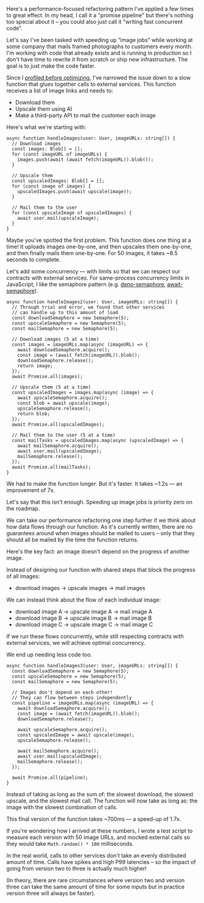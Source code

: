 Here's a performance-focused refactoring pattern I've applied a few times to great effect. In my head, I call it a "promise pipeline" but there's nothing too special about it – you could also just call it "writing fast concurrent code".

Let's say I've been tasked with speeding up “image jobs” while working at some company that mails framed photographs to customers every month. I'm working with code that already exists and is running in production so I don't have time to rewrite it from scratch or ship new infrastructure. The goal is to just make the code faster.

Since I [profiled before optimizing](http://wiki.c2.com/?ProfileBeforeOptimizing), I've narrowed the issue down to a slow function that glues together calls to external services. This function receives a list of image links and needs to:

- Download them
- Upscale them using AI
- Make a third-party API to mail the customer each image

Here's what we're starting with:

```tsx
async function handleImages(user: User, imageURLs: string[]) {
  // Download images
  const images: Blob[] = [];
  for (const imageURL of imageURLs) {
    images.push(await (await fetch(imageURL)).blob());
  }

  // Upscale them
  const upscaledImages: Blob[] = [];
  for (const image of images) {
    upscaledImages.push(await upscale(image));
  }

  // Mail them to the user
  for (const upscaleImage of upscaledImages) {
    await user.mail(upscaleImage);
  }
}
```

Maybe you've spotted the first problem. This function does one thing at a time! It uploads images one-by-one, and then upscales them one-by-one, and then finally mails them one-by-one. For 50 images, it takes ~8.5 seconds to complete.

Let's add some concurrency — with limits so that we can respect our contracts with external services. For same-process concurrency limits in JavaScript, I like the semaphore pattern (e.g. [deno-semaphore](https://deno.land/x/semaphore@v1.1.2), [await-semaphore](https://www.npmjs.com/package/await-semaphore)).

```tsx
async function handleImages2(user: User, imageURLs: string[]) {
  // Through trial and error, we found that other services
  // can handle up to this amount of load
  const downloadSemaphore = new Semaphore(5);
  const upscaleSemaphore = new Semaphore(5);
  const mailSemaphore = new Semaphore(5);

  // Download images (5 at a time)
  const images = imageURLs.map(async (imageURL) => {
    await downloadSemaphore.acquire();
    const image = (await fetch(imageURL)).blob();
    downloadSemaphore.release();
    return image;
  });
  await Promise.all(images);

  // Upscale them (5 at a time)
  const upscaledImages = images.map(async (image) => {
    await upscaleSemaphore.acquire();
    const blob = await upscale(image);
    upscaleSemaphore.release();
    return blob;
  });
  await Promise.all(upscaledImages);

  // Mail them to the user (5 at a time)
  const mailTasks = upscaledImages.map(async (upscaledImage) => {
    await mailSemaphore.acquire();
    await user.mail(upscaledImage);
    mailSemaphore.release();
  });
  await Promise.all(mailTasks);
}
```

We had to make the function longer. But it's faster. It takes ~1.2s — an improvement of 7x.

Let's say that this isn't enough. Speeding up image jobs is priority zero on the roadmap.

We can take our performance refactoring one step further if we think about how data flows through our function. As it's currently written, there are no guarantees around when images should be mailed to users – only that they should all be mailed by the time the function returns.

Here's the key fact: an image doesn't depend on the progress of another image.

Instead of designing our function with shared steps that block the progress of all images:

- download images → upscale images → mail images

We can instead think about the flow of each individual image:

- download image A → upscale image A → mail image A
- download image B → upscale image B → mail image B
- download image C → upscale image C → mail image C

If we run these flows concurrently, while still respecting contracts with external services, we will achieve optimal concurrency.

We end up needing less code too.

```tsx
async function handleImages3(user: User, imageURLs: string[]) {
  const downloadSemaphore = new Semaphore(5);
  const upscaleSemaphore = new Semaphore(5);
  const mailSemaphore = new Semaphore(5);

  // Images don't depend on each other!
  // They can flow between steps independently
  const pipeline = imageURLs.map(async (imageURL) => {
    await downloadSemaphore.acquire();
    const image = (await fetch(imageURL)).blob();
    downloadSemaphore.release();

    await upscaleSemaphore.acquire();
    const upscaledImage = await upscale(image);
    upscaleSemaphore.release();

    await mailSemaphore.acquire();
    await user.mail(upscaledImage);
    mailSemaphore.release();
  });

  await Promise.all(pipeline);
}
```

Instead of taking as long as the sum of: the slowest download, the slowest upscale, and the slowest mail call. The function will now take as long as: the image with the slowest combination of calls.

This final version of the function takes ~700ms — a speed-up of 1.7x.

If you're wondering how I arrived at these numbers, I wrote a test script to measure each version with 50 image URLs, and mocked external calls so they would take `Math.random() * 100` milliseconds.

In the real world, calls to other services don't take an evenly distributed amount of time. Calls have spikes and high P99 latencies – so the impact of going from version two to three is actually much higher!

(In theory, there are rare circumstances where version two and version three can take the same amount of time for some inputs but in practice version three will always be faster).